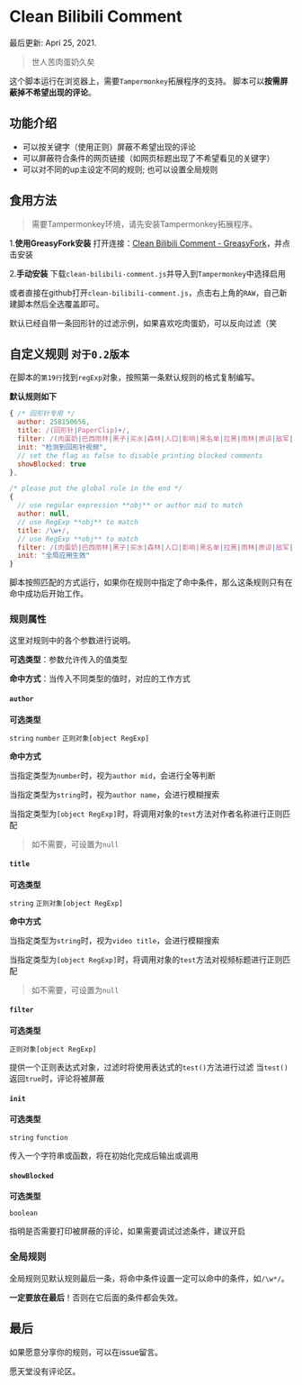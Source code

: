 # Clean Bilibili Comment
最后更新: Apri 25, 2021.

> 世人苦肉蛋奶久矣

这个脚本运行在浏览器上，需要`Tampermonkey`拓展程序的支持。
脚本可以**按需屏蔽掉不希望出现的评论**。

## 功能介绍
- 可以按关键字（使用正则）屏蔽不希望出现的评论
- 可以屏蔽符合条件的网页链接（如网页标题出现了不希望看见的关键字）
- 可以对不同的up主设定不同的规则; 也可以设置全局规则

## 食用方法
> 需要Tampermonkey环境，请先安装Tampermonkey拓展程序。

1.**使用GreasyFork安装**
打开连接：[Clean Bilibili Comment - GreasyFork](https://greasyfork.org/zh-CN/scripts/422375-clean-bilibili-comment)，并点击安装

2.**手动安装**
下载`clean-bilibili-comment.js`并导入到`Tampermonkey`中选择启用

或者直接在github打开`clean-bilibili-comment.js`，点击右上角的`RAW`，自己新建脚本然后全选覆盖即可。

默认已经自带一条回形针的过滤示例，如果喜欢吃肉蛋奶，可以反向过滤（笑

## 自定义规则 `对于0.2版本`
在脚本的`第19行`找到`regExp`对象，按照第一条默认规则的格式复制编写。

**默认规则如下**
```js
{ /* 回形针专用 */
  author: 258150656,
  title: /(回形针|PaperClip)+/,
  filter: /(肉蛋奶|巴西雨林|黑子|买水|森林|人口|影响|黑名单|拉黑|雨林|原谅|敌军|毁掉|垄断|监控|打钱)+/,
  init: "检测到回形针视频",
  // set the flag as false to disable printing blocked comments
  showBlocked: true
},

/* please put the global rule in the end */
{
  // use regular expression **obj** or author mid to match
  author: null,
  // use RegExp **obj** to match
  title: /\w+/,
  // use RegExp **obj** to match
  filter: /(肉蛋奶|巴西雨林|黑子|买水|森林|人口|影响|黑名单|拉黑|雨林|原谅|敌军|毁掉|垄断|监控|打钱|水军)+/,
  init: "全局应用生效"
}
```
脚本按照匹配的方式运行，如果你在规则中指定了命中条件，那么这条规则只有在命中成功后开始工作。

### 规则属性
这里对规则中的各个参数进行说明。

**可选类型**：参数允许传入的值类型

**命中方式**：当传入不同类型的值时，对应的工作方式


#### `author`
**可选类型**

`string` `number` `正则对象[object RegExp]`

**命中方式**

当指定类型为`number`时，视为`author mid`，会进行全等判断

当指定类型为`string`时，视为`author name`，会进行模糊搜索

当指定类型为`[object RegExp]`时，将调用对象的`test`方法对作者名称进行正则匹配

> 如不需要，可设置为`null`

#### `title`
**可选类型**

`string` `正则对象[object RegExp]`

**命中方式**

当指定类型为`string`时，视为`video title`，会进行模糊搜索

当指定类型为`[object RegExp]`时，将调用对象的`test`方法对视频标题进行正则匹配

> 如不需要，可设置为`null`

#### `filter`
**可选类型**

`正则对象[object RegExp]`

提供一个正则表达式对象，过滤时将使用表达式的`test()`方法进行过滤
当`test()`返回`true`时，评论将被屏蔽

#### `init`
**可选类型**

`string` `function`

传入一个字符串或函数，将在初始化完成后输出或调用

#### `showBlocked`
**可选类型**

`boolean`

指明是否需要打印被屏蔽的评论，如果需要调试过滤条件，建议开启

### 全局规则
全局规则见默认规则最后一条，将命中条件设置一定可以命中的条件，如`/\w*/`。

**一定要放在最后**！否则在它后面的条件都会失效。

## 最后
如果愿意分享你的规则，可以在issue留言。

愿天堂没有评论区。
